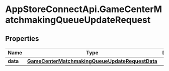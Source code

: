 # AppStoreConnectApi.GameCenterMatchmakingQueueUpdateRequest

## Properties

Name | Type | Description | Notes
------------ | ------------- | ------------- | -------------
**data** | [**GameCenterMatchmakingQueueUpdateRequestData**](GameCenterMatchmakingQueueUpdateRequestData.md) |  | 


